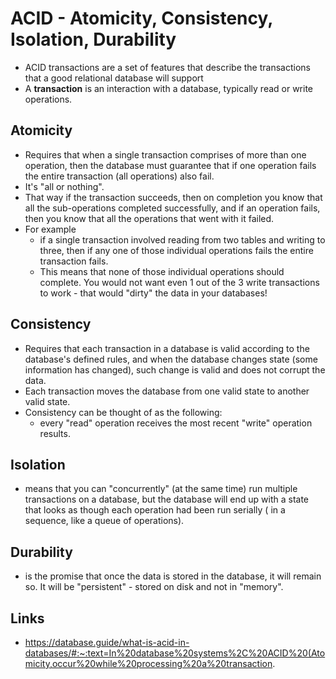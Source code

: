 # ACID - Atomicity, Consistency, Isolation, Durability

- ACID transactions are a set of features that describe the transactions that a good relational database will support
- A **transaction** is an interaction with a database, typically read or write operations.

## Atomicity

- Requires that when a single transaction comprises of more than one operation, then the database must guarantee that if one operation fails the entire transaction (all operations) also fail.
-  It's "all or nothing".
- That way if the transaction succeeds, then on completion you know that all the sub-operations completed successfully, and if an operation fails, then you know that all the operations that went with it failed.
- For example
  - if a single transaction involved reading from two tables and writing to three, then if any one of those individual operations fails the entire transaction fails.
  - This means that none of those individual operations should complete. You would not want even 1 out of the 3 write transactions to work - that would "dirty" the data in your databases!

## Consistency

- Requires that each transaction in a database is valid according to the database's defined rules, and when the database changes state (some information has changed), such change is valid and does not corrupt the data.
- Each transaction moves the database from one valid state to another valid state.
- Consistency can be thought of as the following:
  - every "read" operation receives the most recent "write" operation results.

## Isolation

- means that you can "concurrently" (at the same time) run multiple transactions on a database, but the database will end up with a state that looks as though each operation had been run serially ( in a sequence, like a queue of operations).

## Durability

- is the promise that once the data is stored in the database, it will remain so.  It will be "persistent" - stored on disk and not in "memory". 


## Links

- https://database.guide/what-is-acid-in-databases/#:~:text=In%20database%20systems%2C%20ACID%20(Atomicity,occur%20while%20processing%20a%20transaction.
